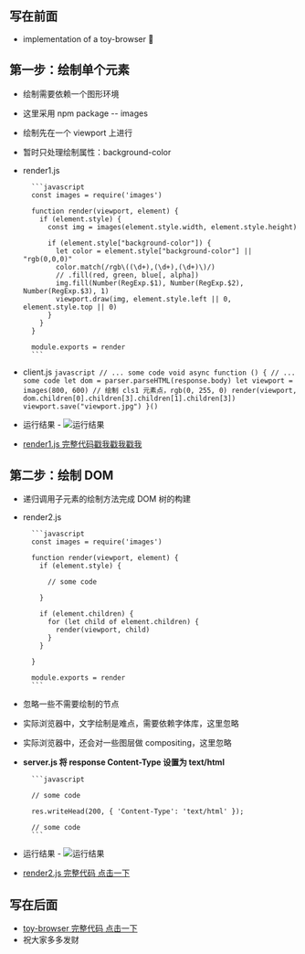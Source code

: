 ## 写在前面

- implementation of a toy-browser 🙆

<!-- more -->

## 第一步：绘制单个元素

- 绘制需要依赖一个图形环境
- 这里采用 npm package -- images
- 绘制先在一个 viewport 上进行
- 暂时只处理绘制属性：background-color
- render1.js

      	```javascript
      	const images = require('images')

      	function render(viewport, element) {
      	  if (element.style) {
      	    const img = images(element.style.width, element.style.height)

      	    if (element.style["background-color"]) {
      	      let color = element.style["background-color"] || "rgb(0,0,0)"
      	      color.match(/rgb\((\d+),(\d+),(\d+)\)/)
      	      // .fill(red, green, blue[, alpha])
      	      img.fill(Number(RegExp.$1), Number(RegExp.$2), Number(RegExp.$3), 1)
      	      viewport.draw(img, element.style.left || 0, element.style.top || 0)
      	    }
      	  }
      	}

      	module.exports = render
      	```

- client.js
  `javascript // ... some code void async function () { // ... some code let dom = parser.parseHTML(response.body) let viewport = images(800, 600) // 绘制 cls1 元素点，rgb(0, 255, 0) render(viewport, dom.children[0].children[3].children[1].children[3]) viewport.save("viewport.jpg") }()`
- 运行结果 - ![运行结果](http://p0.meituan.net/myvideodistribute/c8641c2200150079f9f29c91b1102ac83945.png)

- [render1.js 完整代码戳我戳我戳我](https://github.com/Ele-Peng/toy-browser/blob/master/render1.js)

## 第二步：绘制 DOM

- 递归调用子元素的绘制方法完成 DOM 树的构建
- render2.js

      	```javascript
      	const images = require('images')

      	function render(viewport, element) {
      	  if (element.style) {

      	    // some code

      	  }

      	  if (element.children) {
      	    for (let child of element.children) {
      	      render(viewport, child)
      	    }
      	  }

      	}

      	module.exports = render
      	```

- 忽略一些不需要绘制的节点
- 实际浏览器中，文字绘制是难点，需要依赖字体库，这里忽略
- 实际浏览器中，还会对一些图层做 compositing，这里忽略
- **server.js 将 response Content-Type 设置为 text/html**

      	```javascript

      	// some code

      	res.writeHead(200, { 'Content-Type': 'text/html' });

      	// some code
      	```

- 运行结果 - ![运行结果](http://p0.meituan.net/myvideodistribute/b04d62bb5f32ee07cb640e0b97014fb147655.png)
- [render2.js 完整代码 点击一下](https://github.com/Ele-Peng/toy-browser/blob/master/render2.js)

## 写在后面

- [toy-browser 完整代码 点击一下](https://github.com/Ele-Peng/toy-browser)
- 祝大家多多发财
